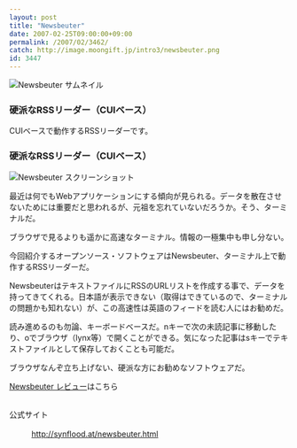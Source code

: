 ```yaml
---
layout: post
title: "Newsbeuter"
date: 2007-02-25T09:00:00+09:00
permalink: /2007/02/3462/
catch: http://image.moongift.jp/intro3/newsbeuter.png
id: 3447
---
```

 ![Newsbeuter サムネイル](http://image.moongift.jp/intro3/newsbeuter.t.png "Newsbeuter サムネイル")
  

### 硬派なRSSリーダー（CUIベース）
  
CUIベースで動作するRSSリーダーです。  
<!--more-->  

### 硬派なRSSリーダー（CUIベース）
  

![Newsbeuter スクリーンショット](http://image.moongift.jp/intro3/newsbeuter.png "Newsbeuter スクリーンショット")

  

最近は何でもWebアプリケーションにする傾向が見られる。データを散在させないためには重要だと思われるが、元祖を忘れていないだろうか。そう、ターミナルだ。

  

ブラウザで見るよりも遥かに高速なターミナル。情報の一極集中も申し分ない。

  

今回紹介するオープンソース・ソフトウェアはNewsbeuter、ターミナル上で動作するRSSリーダーだ。

  

NewsbeuterはテキストファイルにRSSのURLリストを作成する事で、データを持ってきてくれる。日本語が表示できない（取得はできているので、ターミナルの問題かも知れない）が、この高速性は英語のフィードを読む人にはお勧めだ。

  

読み進めるのも勿論、キーボードベースだ。nキーで次の未読記事に移動したり、oでブラウザ（lynx等）で開くことができる。気になった記事はsキーでテキストファイルとして保存しておくことも可能だ。

  

ブラウザなんぞ立ち上げない、硬派な方にお勧めなソフトウェアだ。

  

[Newsbeuter レビュー](http://oss.moongift.jp/review/i-3465.html)はこちら

  
<dl>
<br><dt>公式サイト</dt>
<br><dd><a href="http://synflood.at/newsbeuter.html" target="_blank">http://synflood.at/newsbeuter.html</a></dd>
<br>
</dl>